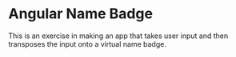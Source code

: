 # Angular Name Badge

This is an exercise in making an app that takes user input and then transposes the input onto a virtual name badge.

